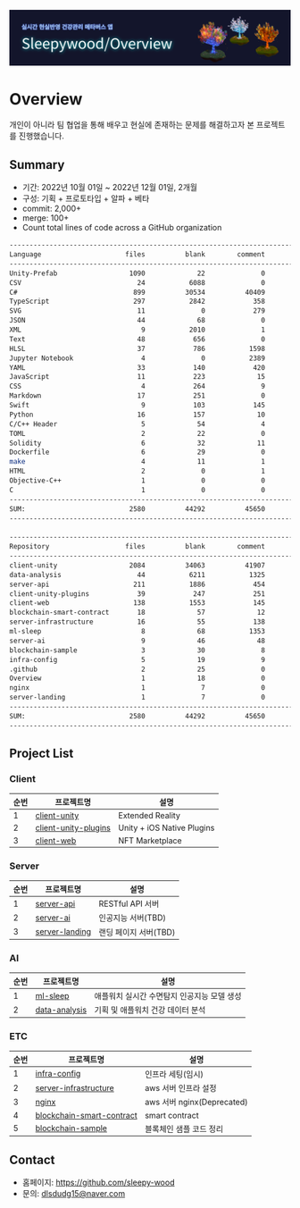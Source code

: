 ![banner](https://github.com/sleepy-wood/Overview/blob/main/Overview.png)

# Overview

개인이 아니라 팀 협업을 통해 배우고 현실에 존재하는 문제를 해결하고자 본 프로젝트를 진행했습니다.

## Summary

- 기간: 2022년 10월 01일 ~ 2022년 12월 01일, 2개월
- 구성: 기획 + 프로토타입 + 알파 + 베타
- commit: 2,000+
- merge: 100+
- Count total lines of code across a GitHub organization
```bash
-------------------------------------------------------------------------------
Language                     files          blank        comment           code
-------------------------------------------------------------------------------
Unity-Prefab                  1090             22              0        2288293
CSV                             24           6088              0         224527
C#                             899          30534          40409         176213
TypeScript                     297           2842            358          74588
SVG                             11              0            279          25509
JSON                            44             68              0          24764
XML                              9           2010              1          18955
Text                            48            656              0           7467
HLSL                            37            786           1598           5223
Jupyter Notebook                 4              0           2389           5146
YAML                            33            140            420           3618
JavaScript                      11            223             15           1607
CSS                              4            264              9           1535
Markdown                        17            251              0            842
Swift                            9            103            145            663
Python                          16            157             10            620
C/C++ Header                     5             54              4            266
TOML                             2             22              0            109
Solidity                         6             32             11             92
Dockerfile                       6             29              0             60
make                             4             11              1             53
HTML                             2              0              1             30
Objective-C++                    1              0              0              4
C                                1              0              0              1
-------------------------------------------------------------------------------
SUM:                          2580          44292          45650        2860185
-------------------------------------------------------------------------------

-------------------------------------------------------------------------------
Repository                   files          blank        comment           code
-------------------------------------------------------------------------------
client-unity                  2084          34063          41907        2504114
data-analysis                   44           6211           1325         256048
server-api                     211           1886            454          67848
client-unity-plugins            39            247            251          13642
client-web                     138           1553            145          11054
blockchain-smart-contract       18             57             12           3377
server-infrastructure           16             55            138           2878
ml-sleep                         8             68           1353            556
server-ai                        9             46             48            220
blockchain-sample                3             30              8            150
infra-config                     5             19              9            133
.github                          2             25              0             62
Overview                         1             18              0             43
nginx                            1              7              0             30
server-landing                   1              7              0             30
-------------------------------------------------------------------------------
SUM:                          2580          44292          45650        2860185
-------------------------------------------------------------------------------
```

## Project List

### Client

| 순번 | 프로젝트명                                                                  | 설명                |
| ---- | --------------------------------------------------------------------------- | ------------------- |
| 1    | [client-unity](https://github.com/sleepy-wood/client-unity)                 | Extended Reality    |
| 2    | [client-unity-plugins](https://github.com/sleepy-wood/client-unity-plugins) | Unity + iOS Native Plugins |
| 3    | [client-web](https://github.com/sleepy-wood/client-web)                     | NFT Marketplace     |

### Server

| 순번 | 프로젝트명                                                      | 설명                  |
| ---- | --------------------------------------------------------------- | --------------------- |
| 1    | [server-api](https://github.com/sleepy-wood/server-api)         | RESTful API 서버      |
| 2    | [server-ai](https://github.com/sleepy-wood/server-ai)           | 인공지능 서버(TBD)    |
| 3    | [server-landing](https://github.com/sleepy-wood/server-landing) | 랜딩 페이지 서버(TBD) |

### AI

| 순번 | 프로젝트명                                                    | 설명                                        |
| ---- | ------------------------------------------------------------- | ------------------------------------------- |
| 1    | [ml-sleep](https://github.com/sleepy-wood/ml-sleep)           | 애플워치 실시간 수면탐지 인공지능 모델 생성 |
| 2    | [data-analysis](https://github.com/sleepy-wood/data-analysis) | 기획 및 애플워치 건강 데이터 분석                       |

### ETC

| 순번 | 프로젝트명                                                                            | 설명                       |
| ---- | ------------------------------------------------------------------------------------- | -------------------------- |
| 1    | [infra-config](https://github.com/sleepy-wood/infra-config)                           | 인프라 세팅(임시)                |
| 2    | [server-infrastructure](https://github.com/sleepy-wood/server-infrastructure)         | aws 서버 인프라 설정       |
| 3    | [nginx](https://github.com/sleepy-wood/nginx)                                         | aws 서버 nginx(Deprecated) |
| 4    | [blockchain-smart-contract](https://github.com/sleepy-wood/blockchain-smart-contract) | smart contract             |
| 5    | [blockchain-sample](https://github.com/sleepy-wood/blockchain-sample)                 | 블록체인 샘플 코드 정리    |

## Contact

- 홈페이지: https://github.com/sleepy-wood
- 문의: dlsdudg15@naver.com

